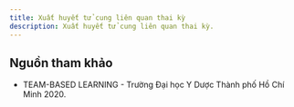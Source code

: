 ```yaml
---
title: Xuất huyết tử cung liên quan thai kỳ
description: Xuất huyết tử cung liên quan thai kỳ.
---
```


## Nguồn tham khảo

- TEAM-BASED LEARNING - Trường Đại học Y Dược Thành phố Hồ Chí Minh 2020.
